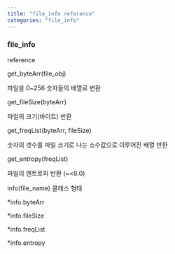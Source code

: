```yaml
---
title: "file_info reference"
categories: "file_info"
---
```

### file_info
reference

get_byteArr(file_obj)

파일을 0~256 숫자들의 배열로 변환



get_fileSize(byteArr)

파일의 크기(바이트) 반환



get_freqList(byteArr, fileSize)

숫자의 갯수를 파일 크기로 나눈 소수값으로 이루어진 배열 반환



get_entropy(freqList) 

파일의 엔트로피 반환 (=<8.0)



info(file_name)
클래스 형태

*info.byteArr

*info.fileSize

*info.freqList

*info.entropy
